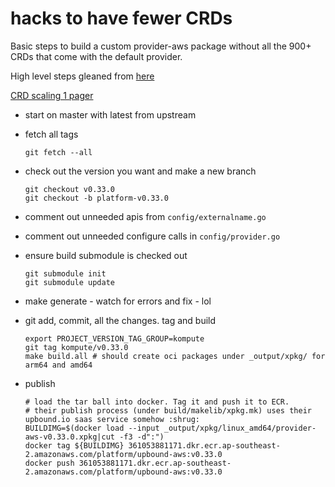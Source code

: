 # hacks to have fewer CRDs

Basic steps to build a custom provider-aws package without all the 900+ CRDs that come with the default provider.

High level steps gleaned from [here](https://github.com/crossplane/crossplane/issues/2869#issuecomment-1352141017)

[CRD scaling 1 pager](https://github.com/crossplane/crossplane/blob/master/design/one-pager-crd-scaling.md)

* start on master with latest from upstream
* fetch all tags
  ```
  git fetch --all
  ```

* check out the version you want and make a new branch
  ```
  git checkout v0.33.0
  git checkout -b platform-v0.33.0
  ```

* comment out unneeded apis from `config/externalname.go`
* comment out unneeded configure calls in `config/provider.go`
* ensure build submodule is checked out
  ```
  git submodule init 
  git submodule update
  ```
* make generate - watch for errors and fix - lol
* git add, commit, all the changes. tag and build
  ```
  export PROJECT_VERSION_TAG_GROUP=kompute
  git tag kompute/v0.33.0
  make build.all # should create oci packages under _output/xpkg/ for arm64 and amd64
  ```

* publish
  ```
  # load the tar ball into docker. Tag it and push it to ECR.
  # their publish process (under build/makelib/xpkg.mk) uses their upbound.io saas service somehow :shrug:
  BUILDIMG=$(docker load --input _output/xpkg/linux_amd64/provider-aws-v0.33.0.xpkg|cut -f3 -d":")
  docker tag ${BUILDIMG} 361053881171.dkr.ecr.ap-southeast-2.amazonaws.com/platform/upbound-aws:v0.33.0
  docker push 361053881171.dkr.ecr.ap-southeast-2.amazonaws.com/platform/upbound-aws:v0.33.0
  ```
